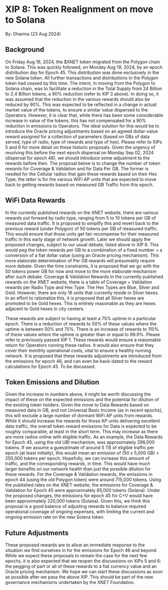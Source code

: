 # XIP 8: Token Realignment on move to Solana
By: Dharma (23 Aug 2024)
 
## Background
On Friday Aug 16, 2024, the $XNET token migrated from the Polygon chain to Solana. This was quickly followed, on Monday Aug 19, 2024, by an epoch distribution day for Epoch 45. This distribution was done exclusively in the new Solana token. All further transactions and distributions in the Polygon token had ceased by this time.
The intent, in moving from the Polygon to Solana chain, was to facilitate a reduction in the Total Supply from 24 Billion to 2.4 Billion tokens, a 90% reduction (refer to XIP 3 above). In doing so, it was assumed that the reduction in the various rewards should also be reduced by 90%. This was expected to be reflected in a change in actual market value of the tokens, to ensure a similar value dispersed to the Operators.
However, it is clear that, while there has been some considerable increase in value of the tokens, this has not compensated for a 90% reduction in emissions to Operators.
The ideal solution for this would be to introduce the Oracle pricing adjustments based on an agreed dollar-value reward assigned for a collection of parameters (based on GBs of data  served, type of radio, type of rewards and type of hex). Please refer to XIPs 5 and 6 for more detail on these historic proposals.
Given the urgency of resolving this before the next epoch dispersal on Monday Sep 02, 2024 (dispersal for epoch 46), we should introduce some adjustment to the  rewards before then.
The proposal below is to change the number of token rewards for Coverage & Validation and for Data Per GB. The former is needed for the Cellular radios that gain these rewards based on their Hex Type; the latter is for the various WiFi AP units that are expected to move back to getting rewards based on measured GB Traffic from this epoch.

## WiFi Data Rewards
In the currently published rewards on the XNET website, there are various rewards put forward by radio type, ranging from 5 to 10 tokens per GB of measured data traffic. It is proposed to simplify this and revert back to the previous reward (under Polygon) of 50 tokens per GB of measured traffic.
This would ensure that those units get fair recompense for their measured traffic in this early stage of network growth. Later we should apply the proposed changes, subject to our usual debate, listed above in XIP 6. This would peg the token rewards per GB to a combination of a fixed number + a conversion of a fiat dollar value (using an Oracle pricing mechanism).
This more elaborate determination of Per GB rewards will presumably require more debate. Given the time constraints, it is proposed that we go with the 50 tokens power GB for now and move to the more elaborate mechanism after such debate.
Coverage & Validation Rewards
In the currently published rewards on the XNET website, there is a table of Coverage + Validation rewards per Radio Type and Hex Type.
The Hex Types are Blue, Silver and Gold. However, there are only 16 units that currently reside in Silver hexes. In an effort to rationalize this, it is proposed that all Silver hexes are promoted to be Gold hexes. This is entirely reasonable as they are hexes adjacent to Gold hexes in city centers.

<!--Radio Type
Current Rewards
Proposed Rewards


Blue
Silver
Gold
Blue
Gold
Felix / Lucius (430 / 430i)
50
200
350
200
500
Roofus (FW-300i)
500
1000
1500
1500
4000
Magnus (846N)
750
1500
2250
2000
5000
Linus (436Q)
400
800
1200
750
2000-->

These rewards are subject to having at least a 75% uptime in a particular epoch. There is a reduction of rewards to 50% of these values where the uptime is between 50% and 75%. There is an increase of rewards to 110% of these values where the uptime is greater than or equal to 99.9%. Please refer to previously passed XIP 1. 
These rewards would ensure a reasonable return for Operators running these radios. It would also ensure that they cover their monthly operational costs, vital to ensure a healthy running network.
It is proposed that these rewards adjustments are introduced from the emissions for epoch 46, and can even be back-dated to the reward calculations for Epoch 45. To be discussed.

## Token Emissions and Dilution
Given the increase in numbers above, it might be worth discussing the impact of these on the expected emissions and the potential for dilution of the existing token holders.
Given the move to Data Rewards based on measured data in GB, and not Universal Basic Income (as in recent epochs), this will exclude a large number of dormant WiFi AP units from rewards. While it should increase the rewards for those AP units delivering excellent data traffic, the overall token reward emissions for Data is expected to be roughly comparable, at least in the short term. This may increase as there are more radios online with eligible traffic.
As an example, the Data Rewards for Epoch 45, using the old UBI mechanism, was approximately 296,000 tokens. If we assume a guesstimate of around 5 TB of eligible traffic per epoch (at least initially), this would mean an emission of (50 x 5,000 GB) = 250,000 tokens per epoch. Hopefully, we can increase this amount of traffic, and the corresponding rewards, in time. This would have much larger benefits on our network health than just the possible dilution for these rewards.
For the Coverage & Validation rewards, the emissions in epoch 44 (using the old Polygon token) were around 715,000 tokens. Using the published rates on the XNET website, the emissions for Coverage & Validation for Epoch 45 were approximately 85,000 tokens (Solana). Under the proposed changes, the emissions for epoch 45 for C+V would have been approximately 220,000 tokens (Solana). 
Given this, we think this proposal is a good balance of adjusting rewards to balance required operational coverage of ongoing expenses, with limiting the current and ongoing emission rate on the new Solana token.

## Future Adjustments
These proposed rewards are to allow an immediate response to the situation we find ourselves in for the emissions for Epoch 46 and beyond. While we expect these proposals to remain the case for the next few epochs, it is also expected that we reopen the discussions on XIPs 5 and 6: the pegging of part or all of these rewards to a fiat currency value and an Oracle pricing mechanism.
We hope we can start these discussions as soon as possible after we pass the above XIP. This should be part of the new governance mechanisms undertaken by the XNET Foundation.
